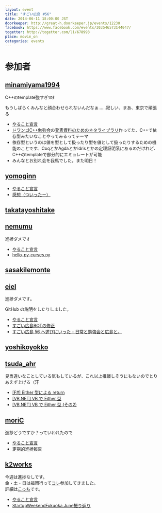 ```yaml
---
layout: event
title: "すごい広島 #56"
date: 2014-06-11 18:00:00 JST
doorkeeper: http://great-h.doorkeeper.jp/events/12230
facebook: https://www.facebook.com/events/303546573144047/
togetter: http://togetter.com/li/678993
place: movin_on
categories: events
---
```


# 参加者


## [minamiyama1994](https://github.com/minamiyama1994)

C++のtemplate強すぎﾜﾛﾀ

もうしばらくみんなと顔合わせられないんだなぁ……寂しい、まあ、東京で頑張る

* [やること宣言](https://github.com/great-h/great-h.github.io/issues/999)
* [ドワンゴC++勉強会](http://connpass.com/event/6560/)の[発表資料のためのネタライブラリ](https://github.com/minamiyama1994/Dependent-Type)作ってた、C++で依存型みたいなことやってみるってテーマ
 * 依存型というのは値を型として扱ったり型を値として扱ったりするための機能のことです、CoqとかAgdaとかIdrisとかの定理証明系にあるのだけれど、C++のtemplateで部分的にエミュレートが可能
* みんなとお別れ会を我馬でした。また明日！


## [yomoginn](https://github.com/yomoginn)

* [やること宣言](https://github.com/great-h/great-h.github.io/issues/997)
* [感想（ついったー）](https://twitter.com/moriyomogi/status/476704644828114944)

## [takatayoshitake](http://twitter.com/takatayoshitake)


## [nemumu](https://github.com/nemumu)

進捗ダメです

* [やること宣言](https://github.com/great-h/great-h.github.io/issues/1003)
* [hello-py-curses.py](https://gist.github.com/nemumu/66f20437f059058611cd)


## [sasakilemonte](https://github.com/sasakilemonte)


## [eiel](http://eiel.info/)

進捗ダメです。

GitHub の説明をしたりしました。

* [やること宣言](https://github.com/great-h/great-h.github.io/issues/996)
* [すごい広島BOTの修正](https://github.com/great-h/great-bot/pull/12)
* [すごい広島 56 へ遊びにいった - 日常と勉強会と広島と。](http://eielh-life.tumblr.com/post/88551715783/56)


## [yoshikoyokko](https://github.com/yoshikoyokko)


## [tsuda_ahr](https://twitter.com/tsuda_ahr)

見当違いなことしている気もしているが、これ以上推敲しそうにもないのでとりあえず上げる（汗

* [\[F#\] Either 型による return](http://ooltcloud.expressweb.jp/201406/article_11235138.html)
* [\[VB.NET\] VB で Either 型](http://ooltcloud.expressweb.jp/201406/article_11235313.html)
* [\[VB.NET\] VB で Either 型 (その2)](http://ooltcloud.expressweb.jp/201406/article_11235949.html)


## [moriC](https://github.com/moriC)

進捗どうですか？っていわれたので

* [やること宣言](https://github.com/great-h/great-h.github.io/issues/1008)
* [定期的進捗報告](http://moric-life.tumblr.com/post/88465949011)

## [k2works](https://github.com/k2works)

今週は進捗なしです。  
金・土・日は福岡行って[コレ](http://fukuoka.startupweekend.org/)参加してきました。  
詳細は[こっち](http://k2works.github.io/blog/2014/06/16/startup-weekend-fukuoka/)です。

* [やること宣言](https://github.com/great-h/great-h.github.io/issues/1012)
* [StartupWeekendFukuoka June振り返り](http://k2works.github.io/blog/2014/06/16/startup-weekend-fukuoka/)
